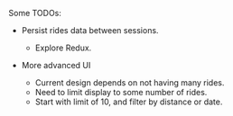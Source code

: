 Some TODOs:

* Persist rides data between sessions. 
  * Explore Redux. 

* More advanced UI
  * Current design depends on not having many rides.
  * Need to limit display to some number of rides.
  * Start with limit of 10, and filter by distance or date.